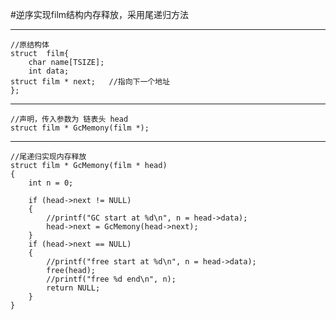 #逆序实现film结构内存释放，采用尾递归方法
  
  ---
	//原结构体
	struct  film{
		char name[TSIZE];
		int data;
	struct film * next;   //指向下一个地址
	};
	
---
	//声明，传入参数为 链表头 head
	struct film * GcMemony(film *);
---
	//尾递归实现内存释放
	struct film * GcMemony(film * head)
	{
		int n = 0;

		if (head->next != NULL)
		{
			//printf("GC start at %d\n", n = head->data);
			head->next = GcMemony(head->next);
		}
		if (head->next == NULL)
		{
			//printf("free start at %d\n", n = head->data);
			free(head);
			//printf("free %d end\n", n);
			return NULL;
		}
	}
